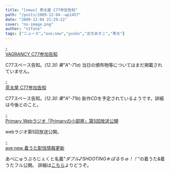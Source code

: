 ```yaml
---
title: "[news] 茶太屋 C77参加告知"
path: "/posts/2009-12-04--wp1457"
date: "2009-12-04 21:29:22"
cover: "no-image.png"
author: "stfate"
tags: ["ニュース","ave;new","yuiko","志方あきこ","茶太"]
---
```


<style type="text/css">
<!--
p {white-space: pre-wrap};
-->
</style>

<a class="topics" href="http://www.vagrancy.jp/" target="_blank">- VAGRANCY C77参加告知</a>
<div class="news">C77スペース告知。(<em>12.30 東"A"-71a</em>)
当日の頒布物等についてはまだ掲載されていません。</div>

<a class="topics" href="http://chata.moo.jp/" target="_blank">- 茶太屋 C77参加告知</a>
<div class="news">C77スペース告知。(<em>12.30 東"A"-71b</em>)
新作CDを予定されているようです。詳細は今後とのこと。</div>

<a class="topics" href="http://primary-yuiko.com/" target="_blank">- Primary Webラジオ「Primaryの小部屋」第5回放送公開</a>
<div class="news">webラジオ第5回放送公開。</div>

<a class="topics" href="http://www.avenew.jp/" target="_blank">- ave;new 着うた配信情報更新</a>
<div class="news">あべにゅうぷろじぇくと名義"<em>ダブル♪SHOOTING☆ぱるちゅ！！</em>"の着うた&着うたフル公開。
詳細は<a href="http://www.avenew.jp/avenewproject/main.html#sp">こちら</a>よりどうぞ。</div>